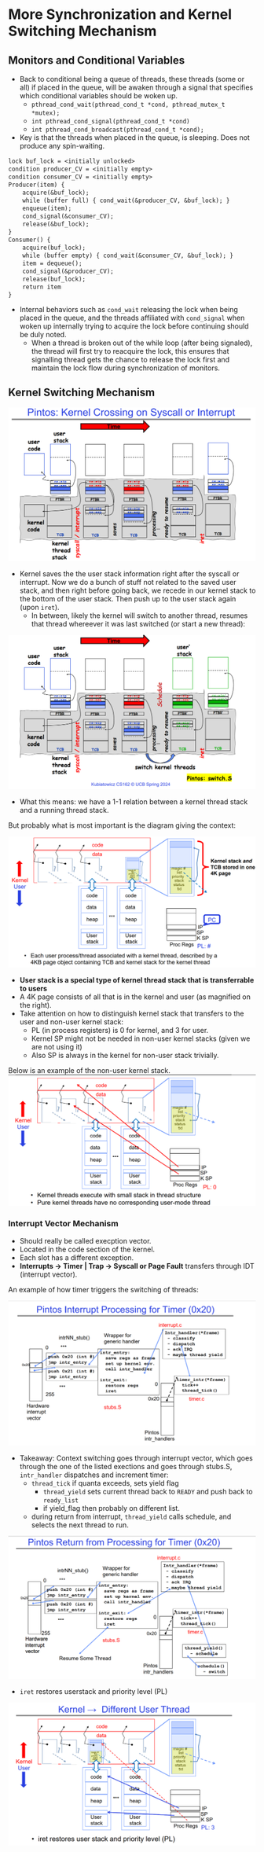 # More Synchronization and Kernel Switching Mechanism

## Monitors and Conditional Variables 
- Back to conditional being a queue of threads, these threads (some or all) if placed in the queue, will be awaken through a signal that specifies which conditional variables should be woken up. 
    - `pthread_cond_wait(pthread_cond_t *cond, pthread_mutex_t *mutex);` 
    - `int pthread_cond_signal(pthread_cond_t *cond)`
    - `int pthread_cond_broadcast(pthread_cond_t *cond);`
- Key is that the threads when placed in the queue, is sleeping. Does not produce any spin-waiting. 

```
lock buf_lock = <initially unlocked>
condition producer_CV = <initially empty>
condition consumer_CV = <initially empty>
Producer(item) {
    acquire(&buf_lock);
    while (buffer full) { cond_wait(&producer_CV, &buf_lock); }
    enqueue(item);
    cond_signal(&consumer_CV);
    release(&buf_lock);
}
Consumer() {
    acquire(buf_lock);
    while (buffer empty) { cond_wait(&consumer_CV, &buf_lock); }
    item = dequeue();
    cond_signal(&producer_CV);
    release(buf_lock);
    return item
}
```
- Internal behaviors such as `cond_wait` releasing the lock when being placed in the queue, and the threads affiliated with `cond_signal` when woken up internally trying to acquire the lock before continuing should be duly noted. 
    - When a thread is broken out of the while loop (after being signaled), the thread will first try to reacquire the lock, this ensures that signalling thread gets the chance to release the lock first and maintain the lock flow during synchronization of monitors. 


## Kernel Switching Mechanism 


![kernel_switching](./static/img/kernel_switch.png)

- Kernel saves the the user stack information right after the syscall or interrupt. Now we do a bunch of stuff not related to the saved user stack, and then right before going back, we recede in our kernel stack to the bottom of the user stack. Then push up to the user stack again (upon `iret`). 
    - In between, likely the kernel will switch to another thread, resumes that thread whereever it was last switched (or start a new thread): 

![kernel_switching_scheduling](./static/img/kernel_switch_with_sched.png)
- What this means: we have a 1-1 relation between a kernel thread stack and a running thread stack. 

But probably what is most important is the diagram giving the context: 

![kernel_user_stack](./static/img/kernel_user_stack_page.png)

- **User stack is a special type of kernel thread stack that is transferrable to users**
- A 4K page consists of all that is in the kernel and user (as magnified on the right). 
- Take attention on how to distinguish kernel stack that transfers to the user and non-user kernel stack: 
    - PL (in process registers) is 0 for kernel, and 3 for user. 
    - Kernel SP might not be needed in non-user kernel stacks (given we are not using it) 
    - Also SP is always in the kernel for non-user stack trivially. 

Below is an example of the non-user kernel stack. 
![non_user_kernel_stack](./static/img/kernel_w0_user_stack.png)


### Interrupt Vector Mechanism 
- Should really be called execption vector.
- Located in the code section of the kernel. 
- Each slot has a different exception. 
- **Interrupts -> Timer | Trap -> Syscall or Page Fault** transfers through IDT (interrupt vector). 

An example of how timer triggers the switching of threads: 

![interrupt_vector_for_switch](./static/img/interrupt_vector_for_switch.png)

- Takeaway: Context switching goes through interrupt vector, which goes through the one of the listed exections and goes through stubs.S, `intr_handler` dispatches and increment timer: 
    - `thread_tick` if quanta exceeds, sets yield flag
        - `thread_yield` sets current thread back to `READY` and push back to `ready_list`
        - if yield_flag then probably on different list. 
    - during return from interrupt, `thread_yield` calls schedule, and selects the next thread to run. 

![interrupt_vector_return](./static/img/interrupt_vector_return.png)

- `iret` restores userstack and priority level (PL)

![kernel_user_after_switching](./static/img/kernel_user_after_switching.png)

